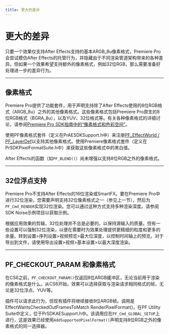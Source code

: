 ```yaml
---
title: 更大的差异
---
```

# 更大的差异

只要一个效果仅支持After Effects支持的基本ARGB_8u像素格式，Premiere Pro会尝试模仿After Effects的托管行为，并隐藏由于不同渲染管道架构带来的各种差异。但如果一个效果希望支持额外的像素格式，例如32位RGB，那么需要准备好处理进一步的差异行为。

---

## 像素格式

Premiere Pro提供了功能套件，用于声明支持除了After Effects使用的8位RGB格式（ARGB_8u）之外的其他像素格式。这些像素格式包括Premiere Pro原生的8位RGB格式（BGRA_8u），以及YUV、32位格式等。有关各种像素格式的详细讨论，请参阅[Premiere Pro SDK指南中的“像素格式和色彩空间”](http://ppro-plugin-sdk.aenhancers.com/universals/pixel-formats-and-color-spaces.html)。

使用PF像素格式套件（定义在PrAESDKSupport.h中）来注册[PF_EffectWorld / PF_LayerDef](../../effect-basics/PF_EffectWorld)以支持其他像素格式。使用Premiere像素格式套件（定义在PrSDKPixelFormatSuite.h中）来获取这些像素格式中的黑白值。

After Effects的函数（如`PF_BLEND()`）尚未增强以支持8位RGB之外的像素格式。

---

## 32位浮点支持

Premiere Pro不支持After Effects的16位渲染或SmartFX。要在Premiere Pro中进行32位渲染，您需要声明支持32位像素格式之一（参见上一节），然后为`PF_Cmd_RENDER`实现32位渲染。您可以通过这种方式支持多种渲染深度。请参阅SDK Noise示例项目以获取示例。

根据应用效果的剪辑，32位处理并不总是必要的，以保持源输入的质量。但有一些设置可以强制32位渲染，以便在需要时为效果处理提供更精细的粒度和更多的余量。转到设置>序列设置>视频预览>最大位深度，以控制时间轴上的预览。对于导出到文件，请使用导出设置>视频>基本设置>以最大深度渲染。

---

## PF_CHECKOUT_PARAM 和像素格式

在CS6之前，`PF_CHECKOUT_PARAM()`仅返回8位ARGB缓冲区，无论当前用于渲染的像素格式是什么。从CS6开始，效果可以选择获取与渲染请求相同格式的帧，无论是32位浮点、YUV等。

插件可以请求此行为，但现有插件将继续接收8位ARGB帧。调用是EffectWantsCheckedOutFramesToMatch RenderPixelFormat()，在PF Utility Suite中定义，位于PrSDKAESupport.h中。该调用应在`PF_Cmd_GLOBAL_SETUP`上进行，这是效果已经使用`AddSupportedPixelFormat()`声明支持8位RGB之外的像素格式的同一选择器。
